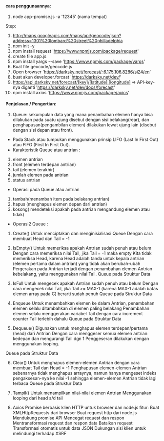 #### cara penggunaannya:
1. node app-promise.js -a '12345' (nama tempat)

Step:
1. http://maps.googleapis.com/maps/api/geocode/json?address=1301%20lombard%20street%20philladelphia
2. npm init -y
3. npm install request 'https://www.npmjs.com/package/request'
4. create file app.js
5. npm install yargs --save 'https://www.npmjs.com/package/yargs'
6. Buat file geocode/geocode.js
7. Open browser 'https://darksky.net/forecast/-6.175,106.8286/si24/en'
8. buat akun developer.forcast 'https://darksky.net/dev/'
9. https://api.darksky.net/forecast/[key]/[latitude],[longitude] => API-key-nya diganti 'https://darksky.net/dev/docs/forecast'
10. npm install axios 'https://www.npmjs.com/package/axios'


#### Penjelasan / Pengertian:

1. Queue: sekumpulan data yang mana penambahan elemen hanya bisa dilakukan pada suatu ujung disebut dengan sisi belakang(rear), dan penghapusan(pengambilan elemen) dilakukan lewat ujung lain (disebut dengan sisi depan atau front). 
- Pada Stack atau tumpukan menggunakan prinsip LIFO (Last In First Out) atau FIFO (First In First Out).
- Karakteristik Queue atau antrian :
1. elemen antrian
2. front (elemen terdepan antrian)
3. tail (elemen terakhir)
4. jumlah elemen pada antrian
5. status antrian
- Operasi pada Queue atau antrian
1. tambah(menambah item pada belakang antrian)
2. hapus (menghapus elemen depan dari antrian)
3. kosong( mendeteksi apakah pada antrian mengandung elemen atau tidak)
- Operasi2 Queue :
1. Create()
Untuk menciptakan dan menginisialisasi Queue
Dengan cara membuat Head dan Tail  = -1
 
2. IsEmpty()
Untuk memeriksa apakah Antrian sudah penuh atau belum
Dengan cara memeriksa nilai Tail, jika Tail = -1 maka empty
Kita tidak memeriksa Head, karena Head adalah tanda untuk kepala antrian (elemen pertama dalam antrian) yang tidak akan berubah-ubah
Pergerakan pada Antrian terjadi dengan penambahan elemen Antrian kebelakang, yaitu menggunakan nilai Tail.
Queue pada Struktur Data
 
3. IsFull
Untuk mengecek apakah Antrian sudah penuh atau belum
Dengan cara mengecek nilai Tail, jika Tail >= MAX-1 (karena MAX-1 adalah batas elemen array pada C) berarti sudah penuh
Queue pada Struktur Data
 
 
4. Enqueue
Untuk menambahkan elemen ke dalam Antrian, penambahan elemen selalu ditambahkan di elemen paling belakang
Penambahan elemen selalu menggerakan variabel Tail dengan cara increment counter Tail terlebih dahulu
Queue pada Struktur Data
 
5. Dequeue()
Digunakan untuk menghapus elemen terdepan/pertama (head) dari Antrian
Dengan cara menggeser semua elemen antrian kedepan dan mengurangi Tail dgn 1
Penggeseran dilakukan dengan menggunakan looping.

Queue pada Struktur Data
 
6. Clear()
Untuk menghapus elemen-elemen Antrian dengan cara membuat Tail dan Head = -1
Penghapusan elemen-elemen Antrian sebenarnya tidak menghapus arraynya, namun hanya mengeset indeks pengaksesan-nya ke nilai -1 sehingga elemen-elemen Antrian tidak lagi terbaca
Queue pada Struktur Data
 
7. Tampil()
Untuk menampilkan nilai-nilai elemen Antrian
Menggunakan looping dari head s/d tail

8. Axios
    Promise berbasis klien HTTP untuk browser dan node.js
        fitur: 
            Buat XMLHttpRequests dari browser
            Buat request http dari node.js
            Mendukung promise API
            Mencegat request dan respon
            Mentransformasi request dan respon data
            Batalkan request
            Transformasi otomatis untuk data JSON
            Dukungan sisi klien untuk melindungi terhadap XSRF

